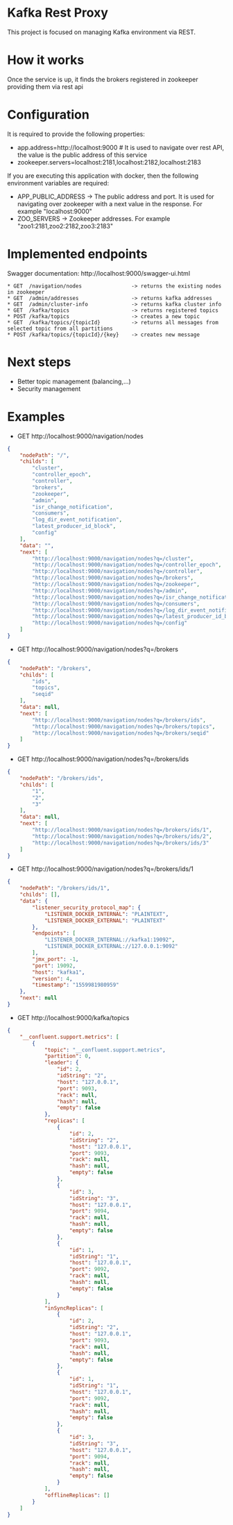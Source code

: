 # Kafka Rest Proxy

This project is focused on managing Kafka environment via REST.

# How it works

Once the service is up, it finds the brokers registered in zookeeper providing them via rest api

# Configuration

It is required to provide the following properties:

* app.address=http://localhost:9000 # It is used to navigate over rest API, the value is the public address of this service
* zookeeper.servers=localhost:2181,localhost:2182,localhost:2183

If you are executing this application with docker, then the following environment variables are required:

* APP_PUBLIC_ADDRESS -> The public address and port. It is used for navigating over zookeeper with a next value in the response. For example "localhost:9000"
* ZOO_SERVERS -> Zookeeper addresses. For example "zoo1:2181,zoo2:2182,zoo3:2183"

# Implemented endpoints

Swagger documentation: http://localhost:9000/swagger-ui.html

```
* GET  /navigation/nodes 	 			-> returns the existing nodes in zookeeper
* GET  /admin/addresses 				-> returns kafka addresses
* GET  /admin/cluster-info 	 			-> returns kafka cluster info
* GET  /kafka/topics					-> returns registered topics
* POST /kafka/topics					-> creates a new topic
* GET  /kafka/topics/{topicId}			-> returns all messages from selected topic from all partitions
* POST /kafka/topics/{topicId}/{key}	-> creates new message
```

# Next steps

* Better topic management (balancing,...)
* Security management

# Examples

* GET http://localhost:9000/navigation/nodes

```json
{
    "nodePath": "/",
    "childs": [
        "cluster",
        "controller_epoch",
        "controller",
        "brokers",
        "zookeeper",
        "admin",
        "isr_change_notification",
        "consumers",
        "log_dir_event_notification",
        "latest_producer_id_block",
        "config"
    ],
    "data": "",
    "next": [
        "http://localhost:9000/navigation/nodes?q=/cluster",
        "http://localhost:9000/navigation/nodes?q=/controller_epoch",
        "http://localhost:9000/navigation/nodes?q=/controller",
        "http://localhost:9000/navigation/nodes?q=/brokers",
        "http://localhost:9000/navigation/nodes?q=/zookeeper",
        "http://localhost:9000/navigation/nodes?q=/admin",
        "http://localhost:9000/navigation/nodes?q=/isr_change_notification",
        "http://localhost:9000/navigation/nodes?q=/consumers",
        "http://localhost:9000/navigation/nodes?q=/log_dir_event_notification",
        "http://localhost:9000/navigation/nodes?q=/latest_producer_id_block",
        "http://localhost:9000/navigation/nodes?q=/config"
    ]
}
```

* GET http://localhost:9000/navigation/nodes?q=/brokers
```json
{
    "nodePath": "/brokers",
    "childs": [
        "ids",
        "topics",
        "seqid"
    ],
    "data": null,
    "next": [
        "http://localhost:9000/navigation/nodes?q=/brokers/ids",
        "http://localhost:9000/navigation/nodes?q=/brokers/topics",
        "http://localhost:9000/navigation/nodes?q=/brokers/seqid"
    ]
}
```

* GET http://localhost:9000/navigation/nodes?q=/brokers/ids
```json
{
    "nodePath": "/brokers/ids",
    "childs": [
        "1",
        "2",
        "3"
    ],
    "data": null,
    "next": [
        "http://localhost:9000/navigation/nodes?q=/brokers/ids/1",
        "http://localhost:9000/navigation/nodes?q=/brokers/ids/2",
        "http://localhost:9000/navigation/nodes?q=/brokers/ids/3"
    ]
}
```

* GET http://localhost:9000/navigation/nodes?q=/brokers/ids/1
```json
{
    "nodePath": "/brokers/ids/1",
    "childs": [],
    "data": {
        "listener_security_protocol_map": {
            "LISTENER_DOCKER_INTERNAL": "PLAINTEXT",
            "LISTENER_DOCKER_EXTERNAL": "PLAINTEXT"
        },
        "endpoints": [
            "LISTENER_DOCKER_INTERNAL://kafka1:19092",
            "LISTENER_DOCKER_EXTERNAL://127.0.0.1:9092"
        ],
        "jmx_port": -1,
        "port": 19092,
        "host": "kafka1",
        "version": 4,
        "timestamp": "1559981980959"
    },
    "next": null
}
```

* GET http://localhost:9000/kafka/topics
```json
{
    "__confluent.support.metrics": [
        {
            "topic": "__confluent.support.metrics",
            "partition": 0,
            "leader": {
                "id": 2,
                "idString": "2",
                "host": "127.0.0.1",
                "port": 9093,
                "rack": null,
                "hash": null,
                "empty": false
            },
            "replicas": [
                {
                    "id": 2,
                    "idString": "2",
                    "host": "127.0.0.1",
                    "port": 9093,
                    "rack": null,
                    "hash": null,
                    "empty": false
                },
                {
                    "id": 3,
                    "idString": "3",
                    "host": "127.0.0.1",
                    "port": 9094,
                    "rack": null,
                    "hash": null,
                    "empty": false
                },
                {
                    "id": 1,
                    "idString": "1",
                    "host": "127.0.0.1",
                    "port": 9092,
                    "rack": null,
                    "hash": null,
                    "empty": false
                }
            ],
            "inSyncReplicas": [
                {
                    "id": 2,
                    "idString": "2",
                    "host": "127.0.0.1",
                    "port": 9093,
                    "rack": null,
                    "hash": null,
                    "empty": false
                },
                {
                    "id": 1,
                    "idString": "1",
                    "host": "127.0.0.1",
                    "port": 9092,
                    "rack": null,
                    "hash": null,
                    "empty": false
                },
                {
                    "id": 3,
                    "idString": "3",
                    "host": "127.0.0.1",
                    "port": 9094,
                    "rack": null,
                    "hash": null,
                    "empty": false
                }
            ],
            "offlineReplicas": []
        }
    ]
}
```

